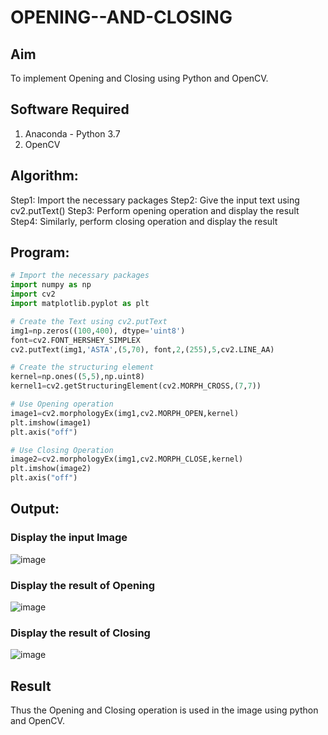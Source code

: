 # OPENING--AND-CLOSING
## Aim
To implement Opening and Closing using Python and OpenCV.

## Software Required
1. Anaconda - Python 3.7
2. OpenCV
## Algorithm:
Step1: Import the necessary packages
Step2: Give the input text using cv2.putText()
Step3: Perform opening operation and display the result
Step4: Similarly, perform closing operation and display the result

 
## Program:

``` Python
# Import the necessary packages
import numpy as np
import cv2
import matplotlib.pyplot as plt

# Create the Text using cv2.putText
img1=np.zeros((100,400), dtype='uint8')
font=cv2.FONT_HERSHEY_SIMPLEX
cv2.putText(img1,'ASTA',(5,70), font,2,(255),5,cv2.LINE_AA)

# Create the structuring element
kernel=np.ones((5,5),np.uint8)
kernel1=cv2.getStructuringElement(cv2.MORPH_CROSS,(7,7))

# Use Opening operation
image1=cv2.morphologyEx(img1,cv2.MORPH_OPEN,kernel)
plt.imshow(image1)
plt.axis("off")

# Use Closing Operation
image2=cv2.morphologyEx(img1,cv2.MORPH_CLOSE,kernel)
plt.imshow(image2)
plt.axis("off")

```
## Output:

### Display the input Image
![image](https://github.com/chaitanya18c/OPENING--AND-CLOSING/assets/119392724/c6900704-6c94-42eb-8941-a0ffbc99c018)


### Display the result of Opening
![image](https://github.com/chaitanya18c/OPENING--AND-CLOSING/assets/119392724/aaae1b44-d860-4280-b708-2de51d3009bf)


### Display the result of Closing
![image](https://github.com/chaitanya18c/OPENING--AND-CLOSING/assets/119392724/9dc4e70d-ce2b-4ecc-8b19-80d2a68ca5f2)


## Result
Thus the Opening and Closing operation is used in the image using python and OpenCV.
